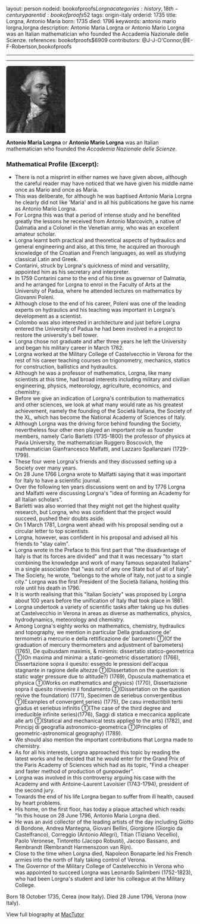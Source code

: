 layout: person
nodeid: bookofproofs$Lorgna
categories: history,18th-century
parentid: bookofproofs$52
tags: origin-italy
orderid: 1735
title: Lorgna, Antonio Maria
born: 1735
died: 1796
keywords: antonio mario lorgna,lorgna
description: Antonio Maria Lorgna or Antonio Mario Lorgna was an Italian mathematician who founded the Accademia Nazionale delle Scienze.
references: bookofproofs$6909
contributors: @J-J-O'Connor,@E-F-Robertson,bookofproofs

---



---

![Lorgna.jpg](https://github.com/bookofproofs/bookofproofs.github.io/blob/main/_sources/_assets/images/portraits/Lorgna.jpg?raw=true)

**Antonio Maria Lorgna** or **Antonio Mario Lorgna** was an Italian mathematician who founded the _Accademia Nazionale delle Scienze_.

### Mathematical Profile (Excerpt):
* There is not a misprint in either names we have given above, although the careful reader may have noticed that we have given his middle name once as Mario and once as Maria.
* This was deliberate, for although he was baptised Antonio Maria Lorgna he clearly did not like 'Maria' and in all his publications he gave his name as Antonio Mario Lorgna.
* For Lorgna this was that a period of intense study and he benefited greatly the lessons he received from Antonio Marcovich, a native of Dalmatia and a Colonel in the Venetian army, who was an excellent amateur scholar.
* Lorgna learnt both practical and theoretical aspects of hydraulics and general engineering and also, at this time, he acquired an thorough knowledge of the Croatian and French languages, as well as studying classical Latin and Greek.
* Contarini, struck by Lorgna's quickness of mind and versatility, appointed him as his secretary and interpreter.
* In 1759 Contarini came to the end of his time as governor of Dalmatia, and he arranged for Lorgna to enrol in the Faculty of Arts at the University of Padua, where he attended lectures on mathematics by Giovanni Poleni.
* Although close to the end of his career, Poleni was one of the leading experts on hydraulics and his teaching was important in Lorgna's development as a scientist.
* Colombo was also interested in architecture and just before Lorgna entered the University of Padua he had been involved in a project to restore the university's bell tower.
* Lorgna chose not graduate and after three years he left the University and began his military career in March 1762.
* Lorgna worked at the Military College of Castelvecchio in Verona for the rest of his career teaching courses on trigonometry, mechanics, statics for construction, ballistics and hydraulics.
* Although he was a professor of mathematics, Lorgna, like many scientists at this time, had broad interests including military and civilian engineering, physics, meteorology, agriculture, economics, and chemistry.
* Before we give an indication of Lorgna's contribution to mathematics and other sciences, we look at what many would rate as his greatest achievement, namely the founding of the Società Italiana, the Society of the XL, which has become the National Academy of Sciences of Italy.
* Although Lorgna was the driving force behind founding the Society, nevertheless four other men played an important role as founder members, namely Carlo Barletti (1735-1800) the professor of physics at Pavia University, the mathematician Ruggero Boscovich, the mathematician Gianfrancesco Malfatti, and Lazzaro Spallanzani (1729-1799).
* These four were Lorgna's friends and they discussed setting up a Society over many years.
* On 28 June 1766 Lorgna wrote to Malfatti saying that it was important for Italy to have a scientific journal.
* Over the following ten years discussions went on and by 1776 Lorgna and Malfatti were discussing Lorgna's "idea of forming an Academy for all Italian scholars".
* Barletti was also worried that they might not get the highest quality research, but Lorgna, who was confident that the project would succeed, pushed their doubts aside.
* On 1 March 1781, Lorgna went ahead with his proposal sending out a circular letter to top scientists.
* Lorgna, however, was confident in his proposal and advised all his friends to "stay calm".
* Lorgna wrote in the Preface to this first part that "the disadvantage of Italy is that its forces are divided" and that it was necessary "to start combining the knowledge and work of many famous separated Italians" in a single association that "was not of any one State but of all of Italy".
* The Society, he wrote, "belongs to the whole of Italy, not just to a single city." Lorgna was the first President of the Società Italiana, holding this role until his death in 1796.
* It is worth realising that this "Italian Society" was proposed by Lorgna about 100 years before the unification of Italy that took place in 1861.
* Lorgna undertook a variety of scientific tasks after taking up his duties at Castelvecchio in Verona in areas as diverse as mathematics, physics, hydrodynamics, meteorology and chemistry.
* Among Lorgna's eighty works on mathematics, chemistry, hydraulics and topography, we mention in particular Della graduazione de' termometri a mercurio e della rettificazione de' barometri Ⓣ(Of the graduation of mercury thermometers and adjustment of barometers) (1765), De quibusdam maximis, & minimis: dissertatio statico-geometrica Ⓣ(On maxima and minima: a static-geometric dissertation) (1766), Dissertazione sopra il quesito: essendo le pressioni dell'acqua stagnante in ragione delle altezze Ⓣ(Dissertation on the question: is static water pressure due to altitude?) (1769), Opuscula mathematica et physica Ⓣ(Works on mathematics and physics) (1770), Dissertazione sopra il quesito rinvenire il fondamento Ⓣ(Dissertation on the question revive the foundation) (1771), Specimen de seriebus convergentibus Ⓣ(Examples of convergent series) (1775), De casu irreductibili tertii gradus et seriebus infinitis Ⓣ(The case of the third degree and irreducible infinite series)(1776), Saggi di statica e meccanica applicate alle arti Ⓣ(Statical and mechanical tests applied to the arts) (1782), and Principj di geografia astronomico-geometrica Ⓣ(Principles of geometric-astronomical geography) (1789).
* We should also mention the important contributions that Lorgna made to chemistry.
* As for all his interests, Lorgna approached this topic by reading the latest works and he decided that he would enter for the Grand Prix of the Paris Academy of Sciences which had as its topic, "Find a cheaper and faster method of production of gunpowder".
* Lorgna was involved in this controversy arguing his case with the Academy and with Antoine-Laurent Lavoisier (1743-1794), president of the second jury.
* Towards the end of his life Lorgna began to suffer from ill health, caused by heart problems.
* His home, on the first floor, has today a plaque attached which reads: "In this house on 28 June 1796, Antonio Maria Lorgna died.
* He was an avid collector of the leading artists of the day including Giotto di Bondone, Andrea Mantegna, Giovani Bellini, Giorgione (Giorgio da Castelfranco), Correggio (Antonio Allegri), Titian (Tiziano Vecellio), Paolo Veronese, Tintoretto (Jacopo Robusti), Jacopo Bassano, and Rembrandt (Rembrandt Harmenszoon van Rijn).
* Close to the time when Lorgna died, Napoleon Bonaparte led his French armies into the north of Italy taking control of Verona.
* The Governor of the Military College of Castelvecchio in Verona who was appointed to succeed Lorgna was Leonardo Salimbeni (1752-1823), who had been Lorgna's student and later his colleague at the Military College.

Born 18 October 1735, Cerea (now Italy). Died 28 June 1796, Verona (now Italy).

View full biography at [MacTutor](https://mathshistory.st-andrews.ac.uk/Biographies/Lorgna/)
